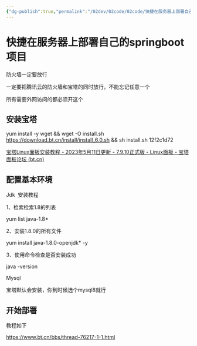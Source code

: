 ```yaml
---
{"dg-publish":true,"permalink":"/02dev/02code/02code/快捷在服务器上部署自己的springboot项目/","dgPassFrontmatter":true}
---
```


# 快捷在服务器上部署自己的springboot项目

防火墙一定要放行

一定要把腾讯云的防火墙和宝塔的同时放行，不能忘记任意一个

所有需要外网访问的都必须开这个

## 安装宝塔

yum install -y wget && wget -O install.sh https://download.bt.cn/install/install_6.0.sh && sh install.sh 12f2c1d72

[宝塔Linux面板安装教程 - 2023年5月11日更新 - 7.9.10正式版 - Linux面板 - 宝塔面板论坛 (bt.cn)](https://www.bt.cn/bbs/thread-19376-1-1.html)

## 配置基本环境

Jdk  安装教程

1、检索检索1.8的列表

yum list java-1.8*

2、安装1.8.0的所有文件

yum install java-1.8.0-openjdk* -y

3、使用命令检查是否安装成功

java -version

Mysql

宝塔默认会安装，你到时候选个mysql8就行

## 开始部署

教程如下

https://www.bt.cn/bbs/thread-76217-1-1.html